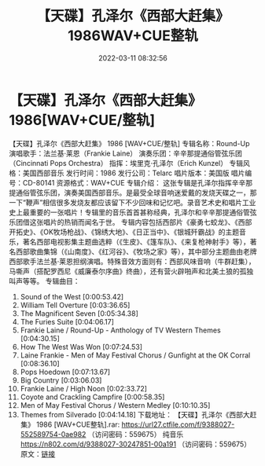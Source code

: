 ﻿---
title: 【天碟】孔泽尔《西部大赶集》1986WAV+CUE整轨
date: 2022-03-11 08:32:56
categories: 古典音乐、新世纪、纯音雅乐
tags: 纯音雅乐
---
# 【天碟】孔泽尔《西部大赶集》1986[WAV+CUE/整轨]

【天碟】孔泽尔《西部大赶集》 1986 [WAV+CUE/整轨]
专辑名称：Round-Up
演唱歌手：法兰基·莱恩（Frankie Laine）
演奏乐团：辛辛那提通俗管弦乐团（Cincinnati Pops Orchestra）
指挥：埃里克·孔泽尔（Erich Kunzel）
专辑风格：美国西部音乐
发行时间：1986
发行公司：Telarc
唱片版本：美国版
唱片编号：CD-80141
资源格式：WAV+CUE
专辑介绍：
这张专辑是孔泽尔指挥辛辛那提通俗管弦乐团，演奏美国西部音乐。是最受全球音响迷爱戴的发烧天碟之一，那一下“鞭声”相信很多发烧友都应该留下不少回味和记忆吧。录音艺术史和唱片工业史上最重要的一张唱片！专辑里的音乐首首甚称经典，孔泽尔和辛辛那提通俗管弦乐团借这张唱片的热销而闻名于世。
专辑内容包括西部片《豪勇七蛟龙》、《西部开拓史》、《OK牧场枪战》、《锦绣大地》、《日正当中》、《银城歼霸战》的主题音乐，著名西部电视影集主题曲选粹（《生皮》、《篷车队》、《来复枪神射手》等），著名西部歌曲集锦（《山南度》、《红河谷》、《牧场之家》等），其中部分主题曲由老牌西部歌手法兰基·莱恩担纲演唱。特殊音效方面则有：西部风味音响（牛群赶集），马嘶声（搭配罗西尼《威廉泰尔序曲》终曲），还有营火辟啪声和北美土狼的孤独叫声等等。
专辑曲目：
01. Sound of the
West
[0:00:53.42]
02. William Tell
Overture
[0:03:36.65]
03. The Magnificent
Seven
[0:05:34.38]
04. The Furies
Suite
[0:04:06.17]
05. Frankie Laine / Round-Up - Anthology of TV Western
Themes
[0:04:30.15]
06. How The West Was
Won
[0:07:24.53]
07. Laine Frankie - Men of May Festival Chorus / Gunfight at the OK
Corral
[0:08:36.10]
08. Pops
Hoedown
[0:07:13.67]
09. Big
Country
[0:03:06.03]
10. Frankie Laine / High
Noon
[0:02:33.72]
11. Coyote and Crackling
Campfire
[0:00:58.35]
12. Men of May Festival Chorus / Western
Medley
[0:10:10.35]
13. Themes from
Silverado
[0:04:14.18]
下载地址：
【天碟】孔泽尔《西部大赶集》 1986 [WAV+CUE整轨].rar: https://url27.ctfile.com/f/9388027-552589754-0ae982
（访问密码：559675）
纯音乐
https://n802.com/d/9388027-30247851-00a191
（访问密码：559675）
原文：[链接](https://blog.sina.com.cn/s/blog_1647c7e7601030w4z.html)